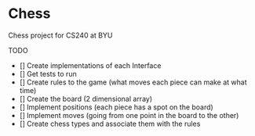 # Chess
Chess project for CS240 at BYU

TODO
- [] Create implementations of each Interface
- [] Get tests to run
- [] Create rules to the game (what moves each piece can make at what time)
- [] Create the board (2 dimensional array)
- [] Implement positions (each piece has a spot on the board)
- [] Implement moves (going from one point in the board to the other)
- [] Create chess types and associate them with the rules
